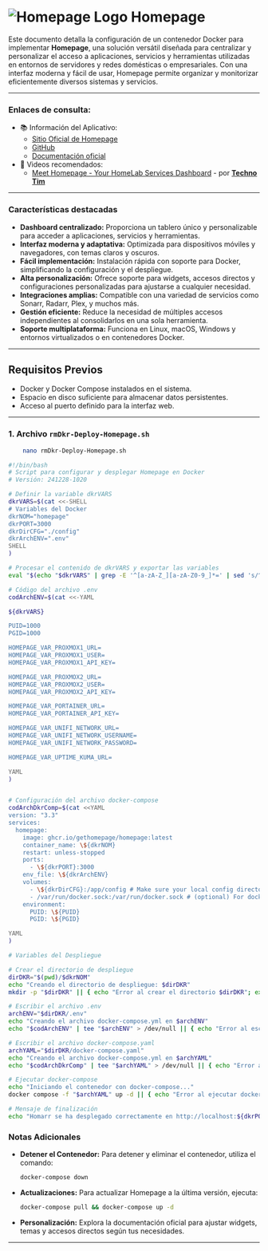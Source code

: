 # <img src="https://github.com/gethomepage/homepage/raw/dev/images/banner_light@2x.png" alt="Homepage Logo" /> Homepage

Este documento detalla la configuración de un contenedor Docker para implementar **Homepage**, una solución versátil diseñada para centralizar y personalizar el acceso a aplicaciones, servicios y herramientas utilizadas en entornos de servidores y redes domésticas o empresariales. Con una interfaz moderna y fácil de usar, Homepage permite organizar y monitorizar eficientemente diversos sistemas y servicios.

---

### Enlaces de consulta:
- 📚 Información del Aplicativo:
  - [Sitio Oficial de Homepage](https://gethomepage.dev/)
  - [GitHub](https://github.com/gethomepage/homepage)
  - [Documentación oficial](https://gethomepage.dev/)
- 🎥 Videos recomendados:
  - [Meet Homepage - Your HomeLab Services Dashboard](https://youtu.be/oia6WqcOipU?si=Q5zA9J_Y4egr7KdD) - por [**Techno Tim**](https://www.youtube.com/@TechnoTim)

---

### Características destacadas

- **Dashboard centralizado:** Proporciona un tablero único y personalizable para acceder a aplicaciones, servicios y herramientas.
- **Interfaz moderna y adaptativa:** Optimizada para dispositivos móviles y navegadores, con temas claros y oscuros.
- **Fácil implementación:** Instalación rápida con soporte para Docker, simplificando la configuración y el despliegue.
- **Alta personalización:** Ofrece soporte para widgets, accesos directos y configuraciones personalizadas para ajustarse a cualquier necesidad.
- **Integraciones amplias:** Compatible con una variedad de servicios como Sonarr, Radarr, Plex, y muchos más.
- **Gestión eficiente:** Reduce la necesidad de múltiples accesos independientes al consolidarlos en una sola herramienta.
- **Soporte multiplataforma:** Funciona en Linux, macOS, Windows y entornos virtualizados o en contenedores Docker.

---

## Requisitos Previos

- Docker y Docker Compose instalados en el sistema.
- Espacio en disco suficiente para almacenar datos persistentes.
- Acceso al puerto definido para la interfaz web.

---
### 1. **Archivo `rmDkr-Deploy-Homepage.sh`**
```bash
    nano rmDkr-Deploy-Homepage.sh
```

```bash
#!/bin/bash
# Script para configurar y desplegar Homepage en Docker
# Versión: 241228-1020

# Definir la variable dkrVARS
dkrVARS=$(cat <<-SHELL
# Variables del Docker
dkrNOM="homepage"
dkrPORT=3000
dkrDirCFG="./config"
dkrArchENV=".env"
SHELL
)

# Procesar el contenido de dkrVARS y exportar las variables
eval "$(echo "$dkrVARS" | grep -E '^[a-zA-Z_][a-zA-Z0-9_]*=' | sed 's/^/export /')"

# Código del archivo .env
codArchENV=$(cat <<-YAML

${dkrVARS}

PUID=1000
PGID=1000

HOMEPAGE_VAR_PROXMOX1_URL=
HOMEPAGE_VAR_PROXMOX1_USER=
HOMEPAGE_VAR_PROXMOX1_API_KEY=

HOMEPAGE_VAR_PROXMOX2_URL=
HOMEPAGE_VAR_PROXMOX2_USER=
HOMEPAGE_VAR_PROXMOX2_API_KEY=

HOMEPAGE_VAR_PORTAINER_URL=
HOMEPAGE_VAR_PORTAINER_API_KEY=

HOMEPAGE_VAR_UNIFI_NETWORK_URL=
HOMEPAGE_VAR_UNIFI_NETWORK_USERNAME=
HOMEPAGE_VAR_UNIFI_NETWORK_PASSWORD=

HOMEPAGE_VAR_UPTIME_KUMA_URL=

YAML
)


# Configuración del archivo docker-compose
codArchDkrComp=$(cat <<YAML
version: "3.3"
services:
  homepage:
    image: ghcr.io/gethomepage/homepage:latest
    container_name: \${dkrNOM}
    restart: unless-stopped
    ports:
      - \${dkrPORT}:3000
    env_file: \${dkrArchENV}
    volumes:
      - \${dkrDirCFG}:/app/config # Make sure your local config directory exists
      - /var/run/docker.sock:/var/run/docker.sock # (optional) For docker integrations, see alternative methods
    environment:
      PUID: \${PUID}
      PGID: \${PGID}

YAML
)

# Variables del Despliegue

# Crear el directorio de despliegue
dirDKR="$(pwd)/$dkrNOM"
echo "Creando el directorio de despliegue: $dirDKR"
mkdir -p "$dirDKR" || { echo "Error al crear el directorio $dirDKR"; exit 1; }

# Escribir el archivo .env
archENV="$dirDKR/.env"
echo "Creando el archivo docker-compose.yml en $archENV"
echo "$codArchENV" | tee "$archENV" > /dev/null || { echo "Error al escribir el archivo .env"; exit 1; }

# Escribir el archivo docker-compose.yaml
archYAML="$dirDKR/docker-compose.yaml"
echo "Creando el archivo docker-compose.yml en $archYAML"
echo "$codArchDkrComp" | tee "$archYAML" > /dev/null || { echo "Error al escribir el archivo docker-compose.yml"; exit 1; }

# Ejecutar docker-compose
echo "Iniciando el contenedor con docker-compose..."
docker compose -f "$archYAML" up -d || { echo "Error al ejecutar docker-compose"; exit 1; }

# Mensaje de finalización
echo "Homarr se ha desplegado correctamente en http://localhost:${dkrPORT}"

```


### Notas Adicionales

- **Detener el Contenedor:**
  Para detener y eliminar el contenedor, utiliza el comando:

  ```bash
  docker-compose down
  ```

- **Actualizaciones:**
  Para actualizar Homepage a la última versión, ejecuta:

  ```bash
  docker-compose pull && docker-compose up -d
  ```

- **Personalización:**
  Explora la documentación oficial para ajustar widgets, temas y accesos directos según tus necesidades.

---
